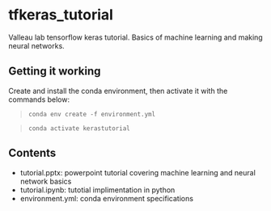 # tfkeras_tutorial
Valleau lab tensorflow keras tutorial. Basics of machine learning and making neural networks.

## Getting it working
Create and install the conda environment, then activate it with the commands below:

><code>conda env create -f environment.yml</code>

><code>conda activate kerastutorial</code>

## Contents

- tutorial.pptx: powerpoint tutorial covering machine learning and neural network basics
- tutorial.ipynb: tutotial implimentation in python
- environment.yml: conda environment specifications
